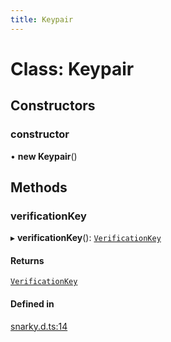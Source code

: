 ```yaml
---
title: Keypair
---
```


# Class: Keypair

## Constructors

### constructor

• **new Keypair**()

## Methods

### verificationKey

▸ **verificationKey**(): [`VerificationKey`](VerificationKey.md)

#### Returns

[`VerificationKey`](VerificationKey.md)

#### Defined in

[snarky.d.ts:14](https://github.com/MartinMinkov/snarkyjs/blob/4ba764b/src/snarky.d.ts#L14)
